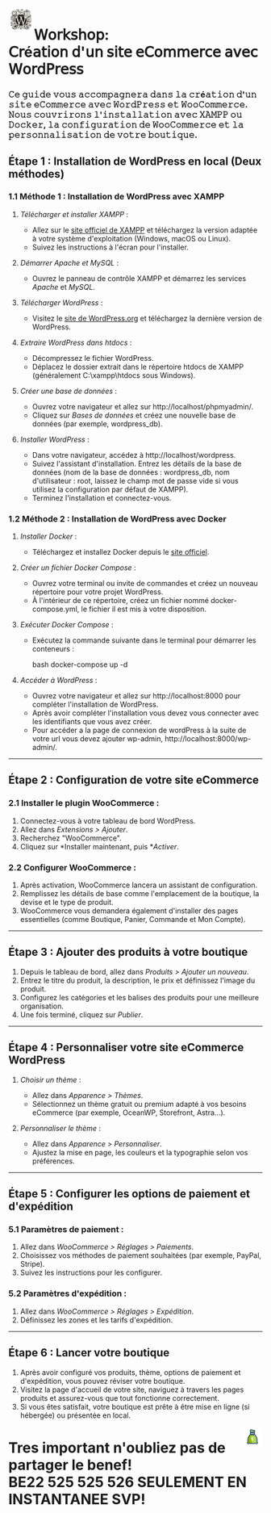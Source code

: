 <img src="img/_846daed5-aea3-405e-9f95-92abaf0559eb.jpg" width="10%" align="left">

# 𝖶𝗈𝗋𝗄𝗌𝗁𝗈𝗉: <br> 𝖢𝗋é𝖺𝗍𝗂𝗈𝗇 𝖽'𝗎𝗇 𝗌𝗂𝗍𝖾 𝖾𝖢𝗈𝗆𝗆𝖾𝗋𝖼𝖾 𝖺𝗏𝖾𝖼 𝖶𝗈𝗋𝖽𝖯𝗋𝖾𝗌𝗌

### 𝙲𝚎 𝚐𝚞𝚒𝚍𝚎 𝚟𝚘𝚞𝚜 𝚊𝚌𝚌𝚘𝚖𝚙𝚊𝚐𝚗𝚎𝚛𝚊 𝚍𝚊𝚗𝚜 𝚕𝚊 𝚌𝚛é𝚊𝚝𝚒𝚘𝚗 𝚍'𝚞𝚗 𝚜𝚒𝚝𝚎 𝚎𝙲𝚘𝚖𝚖𝚎𝚛𝚌𝚎 𝚊𝚟𝚎𝚌 𝚆𝚘𝚛𝚍𝙿𝚛𝚎𝚜𝚜 𝚎𝚝 𝚆𝚘𝚘𝙲𝚘𝚖𝚖𝚎𝚛𝚌𝚎. <br >𝙽𝚘𝚞𝚜 𝚌𝚘𝚞𝚟𝚛𝚒𝚛𝚘𝚗𝚜 𝚕'𝚒𝚗𝚜𝚝𝚊𝚕𝚕𝚊𝚝𝚒𝚘𝚗 𝚊𝚟𝚎𝚌 𝚇𝙰𝙼𝙿𝙿 𝚘𝚞 𝙳𝚘𝚌𝚔𝚎𝚛, 𝚕𝚊 𝚌𝚘𝚗𝚏𝚒𝚐𝚞𝚛𝚊𝚝𝚒𝚘𝚗 𝚍𝚎 𝚆𝚘𝚘𝙲𝚘𝚖𝚖𝚎𝚛𝚌𝚎 𝚎𝚝 𝚕𝚊 𝚙𝚎𝚛𝚜𝚘𝚗𝚗𝚊𝚕𝚒𝚜𝚊𝚝𝚒𝚘𝚗 𝚍𝚎 𝚟𝚘𝚝𝚛𝚎 𝚋𝚘𝚞𝚝𝚒𝚚𝚞𝚎.

## Étape 1 : Installation de WordPress en local (Deux méthodes)

### 1.1 Méthode 1 : Installation de WordPress avec XAMPP

1. *Télécharger et installer XAMPP* :
   - Allez sur le [site officiel de XAMPP](https://www.apachefriends.org/index.html) et téléchargez la version adaptée à votre système d'exploitation (Windows, macOS ou Linux).
   - Suivez les instructions à l'écran pour l'installer.

2. *Démarrer Apache et MySQL* :
   - Ouvrez le panneau de contrôle XAMPP et démarrez les services *Apache* et *MySQL*.

3. *Télécharger WordPress* :
   - Visitez le [site de WordPress.org](https://wordpress.org/download/) et téléchargez la dernière version de WordPress.

4. *Extraire WordPress dans htdocs* :
   - Décompressez le fichier WordPress.
   - Déplacez le dossier extrait dans le répertoire htdocs de XAMPP (généralement C:\xampp\htdocs sous Windows).

5. *Créer une base de données* :
   - Ouvrez votre navigateur et allez sur http://localhost/phpmyadmin/.
   - Cliquez sur *Bases de données* et créez une nouvelle base de données (par exemple, wordpress_db).

6. *Installer WordPress* :
   - Dans votre navigateur, accédez à http://localhost/wordpress.
   - Suivez l'assistant d'installation. Entrez les détails de la base de données (nom de la base de données : wordpress_db, nom d'utilisateur : root, laissez le champ mot de passe vide si vous utilisez la configuration par défaut de XAMPP).
   - Terminez l'installation et connectez-vous.

### 1.2 Méthode 2 : Installation de WordPress avec Docker

1. *Installer Docker* :
   - Téléchargez et installez Docker depuis le [site officiel](https://www.docker.com/products/docker-desktop).

2. *Créer un fichier Docker Compose* :
   - Ouvrez votre terminal ou invite de commandes et créez un nouveau répertoire pour votre projet WordPress.
   - À l'intérieur de ce répertoire, créez un fichier nommé docker-compose.yml, le fichier il est mis à votre disposition. 


3. *Exécuter Docker Compose* :
   - Exécutez la commande suivante dans le terminal pour démarrer les conteneurs :

     bash
     docker-compose up -d
     

4. *Accéder à WordPress* :
   - Ouvrez votre navigateur et allez sur http://localhost:8000 pour compléter l'installation de WordPress.
   - Après avoir compléter l'installation vous devez vous connecter avec les identifiants que vous avez créer.
   - Pour accéder a la page de connexion de wordPress à la suite de votre url vous devez ajouter wp-admin, http://localhost:8000/wp-admin/.

---

## Étape 2 : Configuration de votre site eCommerce

### 2.1 Installer le plugin WooCommerce :
1. Connectez-vous à votre tableau de bord WordPress.
2. Allez dans *Extensions > Ajouter*.
3. Recherchez "WooCommerce".
4. Cliquez sur *Installer maintenant, puis **Activer*.

### 2.2 Configurer WooCommerce :
1. Après activation, WooCommerce lancera un assistant de configuration.
2. Remplissez les détails de base comme l'emplacement de la boutique, la devise et le type de produit.
3. WooCommerce vous demandera également d'installer des pages essentielles (comme Boutique, Panier, Commande et Mon Compte).

---

## Étape 3 : Ajouter des produits à votre boutique

1. Depuis le tableau de bord, allez dans *Produits > Ajouter un nouveau*.
2. Entrez le titre du produit, la description, le prix et définissez l'image du produit.
3. Configurez les catégories et les balises des produits pour une meilleure organisation.
4. Une fois terminé, cliquez sur *Publier*.

---

## Étape 4 : Personnaliser votre site eCommerce WordPress

1. *Choisir un thème* :
   - Allez dans *Apparence > Thèmes*.
   - Sélectionnez un thème gratuit ou premium adapté à vos besoins eCommerce (par exemple, OceanWP, Storefront, Astra...).

2. *Personnaliser le thème* :
   - Allez dans *Apparence > Personnaliser*.
   - Ajustez la mise en page, les couleurs et la typographie selon vos préférences.

---

## Étape 5 : Configurer les options de paiement et d'expédition

### 5.1 Paramètres de paiement :
1. Allez dans *WooCommerce > Réglages > Paiements*.
2. Choisissez vos méthodes de paiement souhaitées (par exemple, PayPal, Stripe).
3. Suivez les instructions pour les configurer.

### 5.2 Paramètres d'expédition :
1. Allez dans *WooCommerce > Réglages > Expédition*.
2. Définissez les zones et les tarifs d'expédition.

---

## Étape 6 : Lancer votre boutique

1. Après avoir configuré vos produits, thème, options de paiement et d'expédition, vous pouvez réviser votre boutique.
2. Visitez la page d'accueil de votre site, naviguez à travers les pages produits et assurez-vous que tout fonctionne correctement.
3. Si vous êtes satisfait, votre boutique est prête à être mise en ligne (si hébergée) ou présentée en local.

<img src="img/money-bag.gif" width="8%" align="right">

# Tres important n'oubliez pas de partager le benef! <br> BE22 525 525 526 SEULEMENT EN INSTANTANEE SVP!

